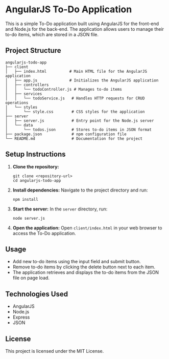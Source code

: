 # AngularJS To-Do Application

This is a simple To-Do application built using AngularJS for the front-end and Node.js for the back-end. The application allows users to manage their to-do items, which are stored in a JSON file.

## Project Structure

```
angularjs-todo-app
├── client
│   ├── index.html          # Main HTML file for the AngularJS application
│   ├── app.js              # Initializes the AngularJS application
│   ├── controllers
│   │   └── todoController.js # Manages to-do items
│   ├── services
│   │   └── todoService.js   # Handles HTTP requests for CRUD operations
│   └── styles
│       └── style.css        # CSS styles for the application
├── server
│   ├── server.js            # Entry point for the Node.js server
│   └── data
│       └── todos.json       # Stores to-do items in JSON format
├── package.json             # npm configuration file
└── README.md                # Documentation for the project
```

## Setup Instructions

1. **Clone the repository:**
   ```
   git clone <repository-url>
   cd angularjs-todo-app
   ```

2. **Install dependencies:**
   Navigate to the project directory and run:
   ```
   npm install
   ```

3. **Start the server:**
   In the `server` directory, run:
   ```
   node server.js
   ```

4. **Open the application:**
   Open `client/index.html` in your web browser to access the To-Do application.

## Usage

- Add new to-do items using the input field and submit button.
- Remove to-do items by clicking the delete button next to each item.
- The application retrieves and displays the to-do items from the JSON file on page load.

## Technologies Used

- AngularJS
- Node.js
- Express
- JSON

## License

This project is licensed under the MIT License.